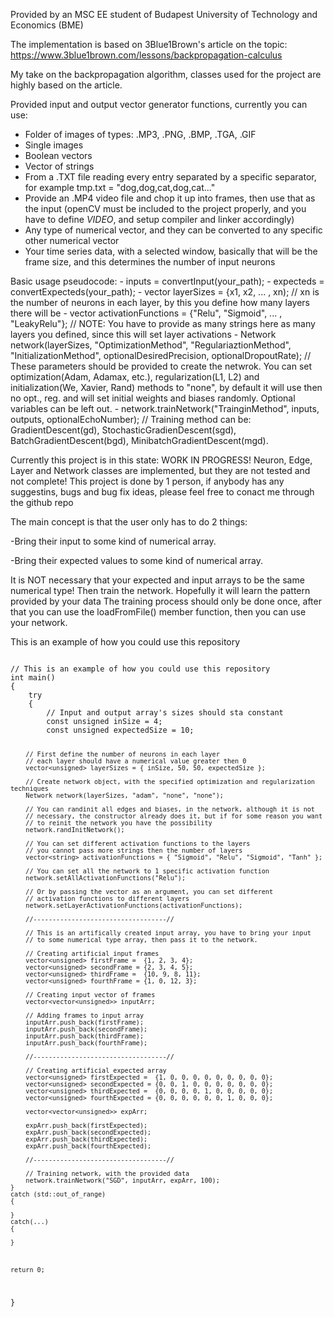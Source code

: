 Provided by an MSC EE student of Budapest University of Technology and Economics (BME)

The implementation is based on 3Blue1Brown's article on the topic: https://www.3blue1brown.com/lessons/backpropagation-calculus 

My take on the backpropagation algorithm, classes used for the project are highly based on the article.

Provided input and output vector generator functions, currently you can use:
 - Folder of images of types: .MP3, .PNG, .BMP, .TGA, .GIF
 - Single images 
 - Boolean vectors
 - Vector of strings
 - From a .TXT file reading every entry separated by a specific separator, for example tmp.txt = "dog,dog,cat,dog,cat..."
 - Provide an .MP4 video file and chop it up into frames, then use that as the input (openCV must be included to the project properly, and you have to define _VIDEO_, and setup compiler and linker accordingly)
 - Any type of numerical vector, and they can be converted to any specific other numerical vector
 - Your time series data, with a selected window, basically that will be the frame size, and this determines the number of input neurons

Basic usage pseudocode:
	- inputs = convertInput(your_path);
 	- expecteds = convertExpecteds(your_path);
  	- vector layerSizes = {x1, x2, ... , xn);		// xn is the number of neurons in each layer, by this you define how many layers there will be 
	- vector activationFunctions = {"Relu", "Sigmoid", ... , "LeakyRelu"}; // NOTE: You have to provide as many strings here as many layers you defined, since this will set layer activations
 	- Network network(layerSizes, "OptimizationMethod", "RegulariaztionMethod", "InitializationMethod", optionalDesiredPrecision, optionalDropoutRate);	// These parameters should be provided to create the netwrok. You can set optimization(Adam, Adamax, etc.), regularization(L1, L2) and initialization(We, Xavier, Rand) methods to "none", by default it will use then no opt., reg. and will set initial weights and biases randomly. Optional variables can be left out.
  	- network.trainNetwork("TrainginMethod", inputs, outputs, optionalEchoNumber);	// Training method can be: GradientDescent(gd), StochasticGradienDescent(sgd), BatchGradientDescent(bgd), MinibatchGradientDescent(mgd).

 Currently this project is in this state: WORK IN PROGRESS!
 Neuron, Edge, Layer and Network classes are implemented, but 
 they are not tested and not complete!
 This project is done by 1 person, if anybody has any suggestins, bugs
 and bug fix ideas, please feel free to conact me through the github repo

 The main concept is that the user only has to do 2 things:
 
 -Bring their input to some kind of numerical array.
 
 -Bring their expected values to some kind of numerical array.
 
 It is NOT necessary that your expected and input arrays to be 
 the same numerical type!
 Then train the network. Hopefully it will learn the pattern provided by your data
 The training process should only be done once, after that you can use the 
 loadFromFile() member function, then you can use your network.

 This is an example of how you could use this repository

<code>
// This is an example of how you could use this repository
int main()
{
	try
	{
		// Input and output array's sizes should sta constant
		const unsigned inSize = 4; 
		const unsigned expectedSize = 10;

		// First define the number of neurons in each layer
		// each layer should have a numerical value greater then 0
		vector<unsigned> layerSizes = { inSize, 50, 50, expectedSize };

		// Create network object, with the specified optimization and regularization techniques
		Network network(layerSizes, "adam", "none", "none");

		// You can randinit all edges and biases, in the network, although it is not
		// necessary, the constructor already does it, but if for some reason you want
		// to reinit the network you have the possibility
		network.randInitNetwork();

		// You can set different activation functions to the layers
		// you cannot pass more strings then the number of layers
		vector<string> activationFunctions = { "Sigmoid", "Relu", "Sigmoid", "Tanh" };

		// You can set all the network to 1 specific activation function
		network.setAllActivationFunctions("Relu");

		// Or by passing the vector as an argument, you can set different
		// activation functions to different layers
		network.setLayerActivationFunctions(activationFunctions);

		//-----------------------------------//

		// This is an artifically created input array, you have to bring your input 
		// to some numerical type array, then pass it to the network.

		// Creating artificial input frames
		vector<unsigned> firstFrame =  {1, 2, 3, 4};
		vector<unsigned> secondFrame = {2, 3, 4, 5};
		vector<unsigned> thirdFrame =  {10, 9, 8, 11};
		vector<unsigned> fourthFrame = {1, 0, 12, 3};

		// Creating input vector of frames
		vector<vector<unsigned>> inputArr;

		// Adding frames to input array
		inputArr.push_back(firstFrame);
		inputArr.push_back(secondFrame);
		inputArr.push_back(thirdFrame);
		inputArr.push_back(fourthFrame);

		//-----------------------------------//

		// Creating artificial expected array
		vector<unsigned> firstExpected =  {1, 0, 0, 0, 0, 0, 0, 0, 0, 0};
		vector<unsigned> secondExpected = {0, 0, 1, 0, 0, 0, 0, 0, 0, 0};
		vector<unsigned> thirdExpected =  {0, 0, 0, 0, 1, 0, 0, 0, 0, 0};
		vector<unsigned> fourthExpected = {0, 0, 0, 0, 0, 0, 1, 0, 0, 0};

		vector<vector<unsigned>> expArr;

		expArr.push_back(firstExpected);
		expArr.push_back(secondExpected);
		expArr.push_back(thirdExpected);
		expArr.push_back(fourthExpected);

		//-----------------------------------//

		// Training network, with the provided data
		network.trainNetwork("SGD", inputArr, expArr, 100);
	}
	catch (std::out_of_range)
	{

	}
	catch(...)
	{

	}



	return 0;
}
</code>
